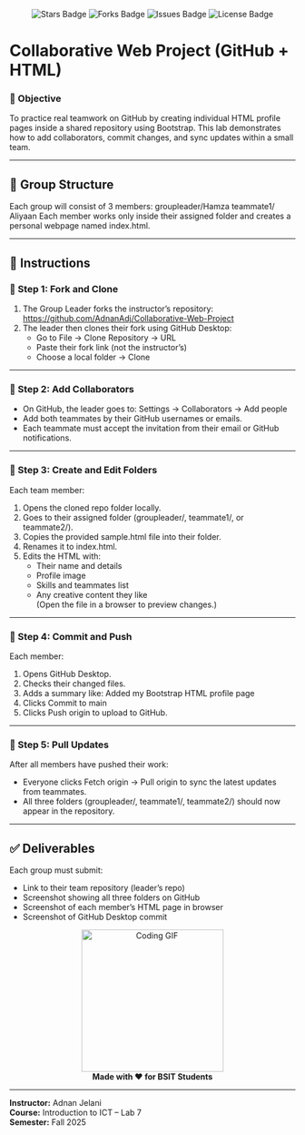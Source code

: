 <p align="center">
  <img src="https://img.shields.io/github/stars/AdnanAdj/Collaborative-Web-Project?style=flat-square" alt="Stars Badge"/>
  <img src="https://img.shields.io/github/forks/AdnanAdj/Collaborative-Web-Project?style=flat-square" alt="Forks Badge"/>
  <img src="https://img.shields.io/github/issues/AdnanAdj/Collaborative-Web-Project?style=flat-square" alt="Issues Badge"/>
  <img src="https://img.shields.io/github/license/AdnanAdj/Collaborative-Web-Project?style=flat-square" alt="License Badge"/>
</p>

# Collaborative Web Project (GitHub + HTML)

### 🎯 Objective
To practice real teamwork on GitHub by creating individual HTML profile pages inside a shared repository using Bootstrap. This lab demonstrates how to add collaborators, commit changes, and sync updates within a small team.

---

## 🧩 Group Structure
Each group will consist of 3 members:
groupleader/Hamza
teammate1/ Aliyaan
Each member works only inside their assigned folder and creates a personal webpage named index.html.

---

## 🧭 Instructions

### 🥇 Step 1: Fork and Clone
1. The Group Leader forks the instructor’s repository:  
    https://github.com/AdnanAdj/Collaborative-Web-Project
2. The leader then clones their fork using GitHub Desktop:  
   - Go to File → Clone Repository → URL  
   - Paste their fork link (not the instructor’s)  
   - Choose a local folder → Clone

---

### 🥈 Step 2: Add Collaborators
- On GitHub, the leader goes to: Settings → Collaborators → Add people  
- Add both teammates by their GitHub usernames or emails.  
- Each teammate must accept the invitation from their email or GitHub notifications.

---

### 🥉 Step 3: Create and Edit Folders
Each team member:  
1. Opens the cloned repo folder locally.  
2. Goes to their assigned folder (groupleader/, teammate1/, or teammate2/).  
3. Copies the provided sample.html file into their folder.  
4. Renames it to index.html.  
5. Edits the HTML with:  
   - Their name and details  
   - Profile image  
   - Skills and teammates list  
   - Any creative content they like  
(Open the file in a browser to preview changes.)

---

### 🚀 Step 4: Commit and Push
Each member:  
1. Opens GitHub Desktop.  
2. Checks their changed files.  
3. Adds a summary like: Added my Bootstrap HTML profile page  
4. Clicks Commit to main  
5. Clicks Push origin to upload to GitHub.

---

### 🔄 Step 5: Pull Updates
After all members have pushed their work:  
- Everyone clicks Fetch origin → Pull origin to sync the latest updates from teammates.  
- All three folders (groupleader/, teammate1/, teammate2/) should now appear in the repository.

---

## ✅ Deliverables
Each group must submit:  
- Link to their team repository (leader’s repo)  
- Screenshot showing all three folders on GitHub  
- Screenshot of each member’s HTML page in browser  
- Screenshot of GitHub Desktop commit



<p align="center">
  <img src="https://media.giphy.com/media/L8K62iTDkzGX6/giphy.gif" width="250px" alt="Coding GIF"/><br>
  <b>Made with ❤️ for BSIT Students</b>
</p>


---

**Instructor:** Adnan Jelani  
**Course:** Introduction to ICT – Lab 7  
**Semester:** Fall 2025
